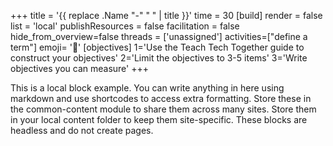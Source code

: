 +++
title = '{{ replace .Name "-" " " | title }}'
time = 30
[build]
    render = false
    list = 'local'
    publishResources = false
facilitation = false
hide_from_overview=false
threads = ['unassigned']
activities=["define a term"]
emoji= '🧩'
[objectives]
    1='Use the Teach Tech Together guide to construct your objectives'
    2='Limit the objectives to 3-5 items'
    3='Write objectives you can measure'
+++

This is a local block example. You can write anything in here using markdown and use shortcodes to access extra formatting. Store these in the common-content module to share them across many sites. Store them in your local content folder to keep them site-specific. These blocks are headless and do not create pages.
